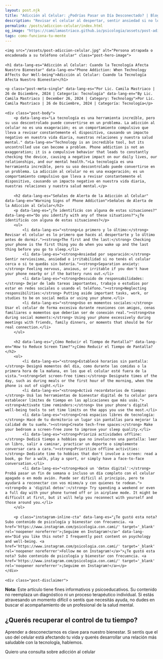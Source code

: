 ```yaml
---
layout: post.njk
title: "Adicción al Celular: ¿Podrías Pasar un Día Desconectado? | Blog Camila Mastriaco"
description: "Revisar el celular al despertar, sentir ansiedad si no lo tenés cerca... Identificá las señales de la adicción al celular y aprendé cómo reducir su impacto en tu vida."
permalink: /posts/adiccion-celular/index.html
og_image: "https://camilamastriaco.github.io/psicologia/assets/post-adiccion-celular.jpg"
tags: como-funciona-tu-mente
---
```



    <img src="/assets/post-adiccion-celular.jpg" alt="Persona atrapada o encadenada a su teléfono celular" class="post-hero-image">
    
    <h1 data-lang-es="Adicción al Celular: Cuando la Tecnología Afecta Nuestro Bienestar" data-lang-en="Phone Addiction: When Technology Affects Our Well-being">Adicción al Celular: Cuando la Tecnología Afecta Nuestro Bienestar</h1>
<div id="share-buttons-container"></div>

    <p class="post-meta-single" data-lang-es="Por Lic. Camila Mastriaco | 26 de Diciembre, 2024 | Categoría: Tecnología" data-lang-en="By Lic. Camila Mastriaco | December 26, 2024 | Category: Technology">Por Lic. Camila Mastriaco | 26 de Diciembre, 2024 | Categoría: Tecnología</p>
    
    <div class="post-body">
        <p data-lang-es="La tecnología es una herramienta increíble, pero su uso descontrolado puede convertirse en un problema. La adicción al celular no es una exageración; es un comportamiento compulsivo que lleva a revisar constantemente el dispositivo, causando un impacto negativo en nuestra vida diaria, nuestras relaciones y nuestra salud mental." data-lang-en="Technology is an incredible tool, but its uncontrolled use can become a problem. Phone addiction is not an exaggeration; it is a compulsive behavior that leads to constantly checking the device, causing a negative impact on our daily lives, our relationships, and our mental health.">La tecnología es una herramienta increíble, pero su uso descontrolado puede convertirse en un problema. La adicción al celular no es una exageración; es un comportamiento compulsivo que lleva a revisar constantemente el dispositivo, causando un impacto negativo en nuestra vida diaria, nuestras relaciones y nuestra salud mental.</p>

        <h2 data-lang-es="Señales de Alerta de la Adicción al Celular" data-lang-en="Warning Signs of Phone Addiction">Señales de Alerta de la Adicción al Celular</h2>
        <p data-lang-es="¿Te identificás con alguna de estas situaciones?" data-lang-en="Do you identify with any of these situations?">¿Te identificás con alguna de estas situaciones?</p>
        <ul>
            <li data-lang-es="<strong>Lo primero y lo último:</strong> Revisar el celular es lo primero que hacés al despertarte y lo último antes de dormir."><strong>The first and the last:</strong> Checking your phone is the first thing you do when you wake up and the last thing before you go to sleep.</li>
            <li data-lang-es="<strong>Ansiedad por separación:</strong> Sentir nerviosismo, ansiedad o irritabilidad si no tenés el celular cerca o si te quedás sin batería."><strong>Separation anxiety:</strong> Feeling nervous, anxious, or irritable if you don't have your phone nearby or if the battery runs out.</li>
            <li data-lang-es="<strong>Descuido de responsabilidades:</strong> Dejar de lado tareas importantes, trabajo o estudios por estar en redes sociales o usando el teléfono."><strong>Neglecting responsibilities:</strong> Putting aside important tasks, work, or studies to be on social media or using your phone.</li>
            <li data-lang-es="<strong>Uso en momentos sociales:</strong> Usar el celular de forma excesiva durante reuniones con amigos, cenas familiares o momentos que deberían ser de conexión real."><strong>Use during social moments:</strong> Using your phone excessively during meetings with friends, family dinners, or moments that should be for real connection.</li>
        </ul>

        <h2 data-lang-es="¿Cómo Reducir el Tiempo de Pantalla?" data-lang-en="How to Reduce Screen Time?">¿Cómo Reducir el Tiempo de Pantalla?</h2>
        <ol>
            <li data-lang-es="<strong>Establecé horarios sin pantalla:</strong> Designá momentos del día, como durante las comidas o la primera hora de la mañana, en los que el celular esté fuera de la vista."><strong>Set screen-free times:</strong> Designate times of the day, such as during meals or the first hour of the morning, when the phone is out of sight.</li>
            <li data-lang-es="<strong>Activá recordatorios de tiempo:</strong> Usá las herramientas de bienestar digital de tu celular para establecer límites de tiempo en las aplicaciones que más usás."><strong>Activate time reminders:</strong> Use your phone's digital well-being tools to set time limits on the apps you use the most.</li>
            <li data-lang-es="<strong>Creá espacios libres de tecnología:</strong> Hacé de tu dormitorio un lugar sin pantallas para mejorar la calidad de tu sueño."><strong>Create tech-free spaces:</strong> Make your bedroom a screen-free zone to improve your sleep quality.</li>
            <li data-lang-es="<strong>Priorizá actividades offline:</strong> Dedicá tiempo a hobbies que no involucren una pantalla: leer un libro, salir a caminar, practicar un deporte o simplemente conversar cara a cara."><strong>Prioritize offline activities:</strong> Dedicate time to hobbies that don't involve a screen: read a book, go for a walk, play a sport, or simply have a face-to-face conversation.</li>
            <li data-lang-es="<strong>Hacé un 'detox digital':</strong> Probá pasar un fin de semana o incluso un día completo con el celular apagado o en modo avión. Puede ser difícil al principio, pero te ayudará a reconectar con vos mismo/a y con quienes te rodean."><strong>Do a 'digital detox':</strong> Try spending a weekend or even a full day with your phone turned off or in airplane mode. It might be difficult at first, but it will help you reconnect with yourself and those around you.</li>
        </ol>
        
        <p class="instagram-inline-cta" data-lang-es="¿Te gustó esta nota? Subo contenido de psicología y bienestar con frecuencia. <a href='https://www.instagram.com/psicologia.con.cami/' target='_blank' rel='noopener noreferrer'>¡Seguime en Instagram!</a>" data-lang-en="Did you like this note? I frequently post content on psychology and well-being. <a href='https://www.instagram.com/psicologia.con.cami/' target='_blank' rel='noopener noreferrer'>Follow me on Instagram!</a>">¿Te gustó esta nota? Subo contenido de psicología y bienestar con frecuencia. <a href='https://www.instagram.com/psicologia.con.cami/' target='_blank' rel='noopener noreferrer'>¡Seguime en Instagram!</a></p>
    </div>
    
    <div class="post-disclaimer">
<p data-lang-es="<strong>Nota:</strong> Este artículo tiene fines informativos y psicoeducativos. Su contenido no reemplaza un diagnóstico ni un proceso terapéutico individual. Si estás atravesando un momento difícil o sentís que necesitás ayuda, no dudes en buscar el acompañamiento de un profesional de la salud mental." data-lang-en="<strong>Disclaimer:</strong> This article is for informational and psychoeducational purposes only. It is not a substitute for a professional diagnosis or an individual therapeutic process. If you are going through a difficult time or feel you need help, do not hesitate to seek support from a mental health professional.">
<strong>Nota:</strong> Este artículo tiene fines informativos y psicoeducativos. Su contenido no reemplaza un diagnóstico ni un proceso terapéutico individual. Si estás atravesando un momento difícil o sentís que necesitás ayuda, no dudes en buscar el acompañamiento de un profesional de la salud mental.
</p>
</div>

<section id="cta-post" class="animate-on-scroll">
        <h2 data-lang-es="¿Querés recuperar el control de tu tiempo?" data-lang-en="Want to regain control of your time?">¿Querés recuperar el control de tu tiempo?</h2>
        <p data-lang-es="Aprender a desconectarnos es clave para nuestro bienestar. Si sentís que el uso del celular está afectando tu vida y querés desarrollar una relación más saludable con la tecnología, hablemos." data-lang-en="Learning to disconnect is key to our well-being. If you feel that your phone use is affecting your life and you want to develop a healthier relationship with technology, let's talk.">Aprender a desconectarnos es clave para nuestro bienestar. Si sentís que el uso del celular está afectando tu vida y querés desarrollar una relación más saludable con la tecnología, hablemos.</p>
        <a 
            class="btn whatsapp-trigger" 
            data-location="post_adiccion_cta" 
            target="_blank" 
            rel="noopener noreferrer" 
            data-lang-es="Quiero una consulta sobre adicción al celular" 
            data-lang-en="I want a consultation about phone addiction" 
            data-whatsapp-es="Hola Camila, leí tu nota sobre la adicción al celular y quisiera consultarte sobre las sesiones." 
            data-whatsapp-en="Hi Camila, I read your note about phone addiction and would like to ask about the sessions." 
        >Quiero una consulta sobre adicción al celular</a>
    </section>